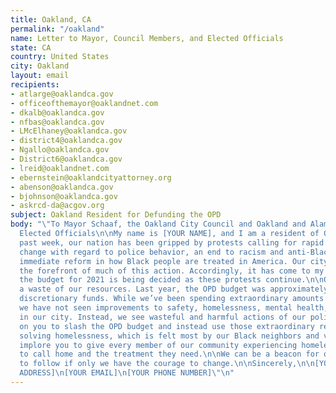 ```yaml
---
title: Oakland, CA
permalink: "/oakland"
name: Letter to Mayor, Council Members, and Elected Officials
state: CA
country: United States
city: Oakland
layout: email
recipients:
- atlarge@oaklandca.gov
- officeofthemayor@oaklandnet.com
- dkalb@oaklandca.gov
- nfbas@oaklandca.gov
- LMcElhaney@oaklandca.gov
- district4@oaklandca.gov
- Ngallo@oaklandca.gov
- District6@oaklandca.gov
- lreid@oaklandnet.com
- ebernstein@oaklandcityattorney.org
- abenson@oaklandca.gov
- bjohnson@oaklandca.gov
- askrcd-da@acgov.org
subject: Oakland Resident for Defunding the OPD
body: "\"To Mayor Schaaf, the Oakland City Council and Oakland and Alameda County
  Elected Officials\n\nMy name is [YOUR NAME], and I am a resident of Oakland. This
  past week, our nation has been gripped by protests calling for rapid and meaningful
  change with regard to police behavior, an end to racism and anti-Blackness, and
  immediate reform in how Black people are treated in America. Our city has been at
  the forefront of much of this action. Accordingly, it has come to my attention that
  the budget for 2021 is being decided as these protests continue.\n\nOPD has been
  a waste of our resources. Last year, the OPD budget was approximately half of available
  discretionary funds. While we’ve been spending extraordinary amounts on policing,
  we have not seen improvements to safety, homelessness, mental health, or affordability
  in our city. Instead, we see wasteful and harmful actions of our police.\n\nI call
  on you to slash the OPD budget and instead use those extraordinary resources towards
  solving homelessness, which is felt most by our Black neighbors and veterans. We
  implore you to give every member of our community experiencing homelessness a place
  to call home and the treatment they need.\n\nWe can be a beacon for other cities
  to follow if only we have the courage to change.\n\nSincerely,\n\n[YOUR NAME] \n[YOUR
  ADDRESS]\n[YOUR EMAIL]\n[YOUR PHONE NUMBER]\"\n"
---
```


